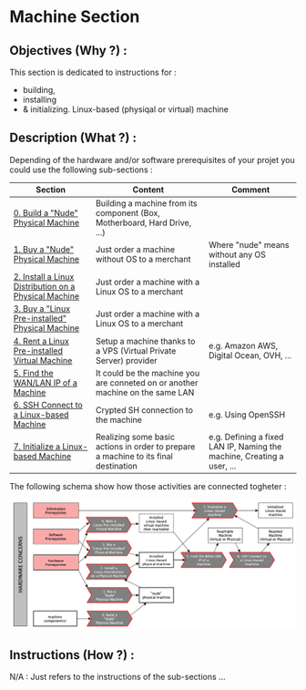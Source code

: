 Machine Section
==

Objectives (Why ?) : 
-
This section is dedicated to instructions for :
* building, 
* installing 
* & initializing. 
Linux-based (physiqal or virtual) machine

Description (What ?) : 
-
Depending of the hardware and/or software prerequisites of your projet you could use the following sub-sections :

<table>
    <thead>
        <tr>
            <th>Section</th>
            <th>Content</th>
            <th>Comment</th>
        </tr>
    </thead>
    <tbody>
        <tr>
            <td><a href="https://github.com/babonet13/HelloWorld/tree/master/Machine/0_BuildMachine/readme.md">0. Build a "Nude" Physical Machine</a></td>
            <td>Building a machine from its component (Box, Motherboard, Hard Drive, ...) </td>
            <td></td>
        </tr>
        <tr>
            <td><a href="https://github.com/babonet13/HelloWorld/tree/master/Machine/1_BuyNudeMachine/readme.md"">1. Buy a "Nude" Physical Machine</a></td>
            <td>Just order a machine without OS to a merchant</td>
            <td>Where "nude" means without any OS installed</td>
        </tr>
        <tr>
            <td><a href="https://github.com/babonet13/HelloWorld/tree/master/Machine/2_InstallLinuxDistro/readme.md"">2. Install a Linux Distribution on a Physical Machine</a></td>
            <td>Just order a machine with a Linux OS to a merchant</td>
            <td></td>
        </tr>
        <tr>
            <td><a href="https://github.com/babonet13/HelloWorld/tree/master/Machine/3_BuyLinuxMachine/readme.md"">3. Buy a "Linux Pre-installed" Physical Machine</a></td>
            <td>Just order a machine with a Linux OS to a merchant</td>
            <td></td>
        </tr>       
        <tr>
            <td><a href="https://github.com/babonet13/HelloWorld/tree/master/Machine/4_RentVirtualMachine/readme.md"">4. Rent a Linux Pre-installed Virtual Machine</a></td>
            <td>Setup a machine thanks to a VPS (Virtual Private Server) provider</td>
            <td>e.g. Amazon AWS, Digital Ocean, OVH, ...</td>
        </tr>  
        <tr>
            <td><a href="https://github.com/babonet13/HelloWorld/tree/master/Machine/5_FindIP/readme.md"">5. Find the WAN/LAN IP of a Machine</a></td>
            <td>It could be the machine you are conneted on or another machine on the same LAN</td>
            <td></td>
        </tr>       
        <tr>
            <td><a href="https://github.com/babonet13/HelloWorld/tree/master/Machine/6_SshConnect/readme.md"">6. SSH Connect to a Linux-based Machine</a></td>
            <td>Crypted SH connection to the machine</td>
            <td>e.g. Using OpenSSH</td>
        </tr>       
        <tr>
            <td><a href="https://github.com/babonet13/HelloWorld/tree/master/Machine/7_InitializeMachine/readme.md"">7. Initialize a Linux-based Machine</a></td>
            <td>Realizing some basic actions in order to prepare a machine to its final destination</td>
            <td>e.g. Defining a fixed LAN IP, Naming the machine, Creating a user, ...</td>
        </tr>     
    </tbody>
</table>

The following schema show how those activities are connected togheter : 

![MachineActivitiyMap](https://github.com/babonet13/Images/blob/master/HelloWorld/Machine/MachineActivityMap.png)

Instructions (How ?) : 
-
N/A : Just refers to the instructions of the sub-sections ...

